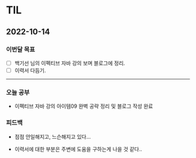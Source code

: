# TIL

## 2022-10-14


### 이번달 목표

- [ ] 백기선 님의 이펙티브 자바 강의 보며 블로그에 정리.
- [ ] 이력서 다듬기.

---


### 오늘 공부

- 이펙티브 자바 강의 아이템09 완벽 공략 정리 및 블로그 작성 완료

### 피드백

- 점점 안일해지고, 느슨해지고 있다...

- 이력서에 대한 부분은 주변에 도움을 구하는게 나을 것 같다..